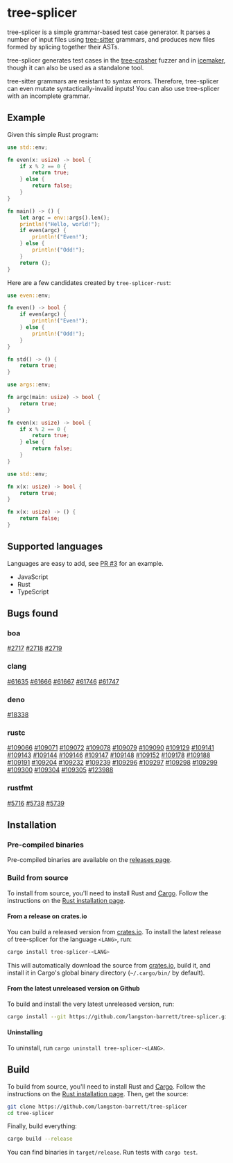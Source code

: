 # tree-splicer

tree-splicer is a simple grammar-based test case generator. It parses a number
of input files using [tree-sitter][tree-sitter] grammars, and produces new
files formed by splicing together their ASTs.

tree-splicer generates test cases in the [tree-crasher][tree-crasher] fuzzer
and in [icemaker][icemaker], though it can also be used as a standalone tool.

tree-sitter grammars are resistant to syntax errors. Therefore, tree-splicer
can even mutate syntactically-invalid inputs! You can also use tree-splicer
with an incomplete grammar.

## Example

Given this simple Rust program:

```rust
use std::env;

fn even(x: usize) -> bool {
    if x % 2 == 0 {
        return true;
    } else {
        return false;
    }
}

fn main() -> () {
    let argc = env::args().len();
    println!("Hello, world!");
    if even(argc) {
        println!("Even!");
    } else {
        println!("Odd!");
    }
    return ();
}
```

Here are a few candidates created by `tree-splicer-rust`:

```rust
use even::env;

fn even() -> bool {
    if even(argc) {
        println!("Even!");
    } else {
        println!("Odd!");
    }
}

fn std() -> () {
    return true;
}
```
```rust
use args::env;

fn argc(main: usize) -> bool {
    return true;
}

fn even(x: usize) -> bool {
    if x % 2 == 0 {
        return true;
    } else {
        return false;
    }
}
```
```rust
use std::env;

fn x(x: usize) -> bool {
    return true;
}

fn x(x: usize) -> () {
    return false;
}
```

## Supported languages

Languages are easy to add, see
[PR #3](https://github.com/langston-barrett/tree-splicer/pull/3) for an
example.

- JavaScript
- Rust
- TypeScript

## Bugs found

### boa

[#2717](https://github.com/boa-dev/boa/issues/2717)
[#2718](https://github.com/boa-dev/boa/issues/2718)
[#2719](https://github.com/boa-dev/boa/issues/2719)

### clang

[#61635](https://github.com/llvm/llvm-project/issues/61635)
[#61666](https://github.com/llvm/llvm-project/issues/61666)
[#61667](https://github.com/llvm/llvm-project/issues/61667)
[#61746](https://github.com/llvm/llvm-project/issues/61746)
[#61747](https://github.com/llvm/llvm-project/issues/61747)

### deno

[#18338](https://github.com/denoland/deno/issues/18338)

### rustc

[#109066](https://github.com/rust-lang/rust/issues/109066)
[#109071](https://github.com/rust-lang/rust/issues/109071)
[#109072](https://github.com/rust-lang/rust/issues/109072)
[#109078](https://github.com/rust-lang/rust/issues/109078)
[#109079](https://github.com/rust-lang/rust/issues/109079)
[#109090](https://github.com/rust-lang/rust/issues/109090)
[#109129](https://github.com/rust-lang/rust/issues/109129)
[#109141](https://github.com/rust-lang/rust/issues/109141)
[#109143](https://github.com/rust-lang/rust/issues/109143)
[#109144](https://github.com/rust-lang/rust/issues/109144)
[#109146](https://github.com/rust-lang/rust/issues/109146)
[#109147](https://github.com/rust-lang/rust/issues/109147)
[#109148](https://github.com/rust-lang/rust/issues/109148)
[#109152](https://github.com/rust-lang/rust/issues/109152)
[#109178](https://github.com/rust-lang/rust/issues/109178)
[#109188](https://github.com/rust-lang/rust/issues/109188)
[#109191](https://github.com/rust-lang/rust/issues/109191)
[#109204](https://github.com/rust-lang/rust/issues/109204)
[#109232](https://github.com/rust-lang/rust/issues/109232)
[#109239](https://github.com/rust-lang/rust/issues/109239)
[#109296](https://github.com/rust-lang/rust/issues/109296)
[#109297](https://github.com/rust-lang/rust/issues/109297)
[#109298](https://github.com/rust-lang/rust/issues/109298)
[#109299](https://github.com/rust-lang/rust/issues/109299)
[#109300](https://github.com/rust-lang/rust/issues/109300)
[#109304](https://github.com/rust-lang/rust/issues/109304)
[#109305](https://github.com/rust-lang/rust/issues/109305)
[#123988](https://github.com/rust-lang/rust/issues/123988)

### rustfmt

[#5716](https://github.com/rust-lang/rustfmt/issues/5716)
[#5738](https://github.com/rust-lang/rustfmt/issues/5738)
[#5739](https://github.com/rust-lang/rustfmt/issues/5739)

<!-- Probably:

[#5735](https://github.com/rust-lang/rustfmt/issues/5735)

-->

## Installation

### Pre-compiled binaries

Pre-compiled binaries are available on the [releases page][releases].

### Build from source

To install from source, you'll need to install Rust and [Cargo][cargo]. Follow
the instructions on the [Rust installation page][install-rust].

[install-rust]: https://www.rust-lang.org/tools/install

#### From a release on crates.io

You can build a released version from [crates.io]. To install the latest
release of tree-splicer for the language `<LANG>`, run:

```sh
cargo install tree-splicer-<LANG>
```

This will automatically download the source from [crates.io], build it, and
install it in Cargo's global binary directory (`~/.cargo/bin/` by default).

#### From the latest unreleased version on Github

To build and install the very latest unreleased version, run:

```sh
cargo install --git https://github.com/langston-barrett/tree-splicer.git tree-splicer-LANG
```

#### Uninstalling

To uninstall, run `cargo uninstall tree-splicer-<LANG>`.

## Build

To build from source, you'll need to install Rust and [Cargo][cargo]. Follow
the instructions on the [Rust installation page][install-rust]. Then, get
the source:

```bash
git clone https://github.com/langston-barrett/tree-splicer
cd tree-splicer
```

Finally, build everything:

```bash
cargo build --release
```

You can find binaries in `target/release`. Run tests with `cargo test`.

[cargo]: https://doc.rust-lang.org/cargo/
[crates.io]: https://crates.io/
[icemaker]: https://github.com/matthiaskrgr/icemaker
[radamsa]: https://gitlab.com/akihe/radamsa
[releases]: https://github.com/langston-barrett/tree-splicer/releases
[tree-crasher]: https://github.com/langston-barrett/tree-crasher
[tree-sitter]: https://tree-sitter.github.io/tree-sitter/
